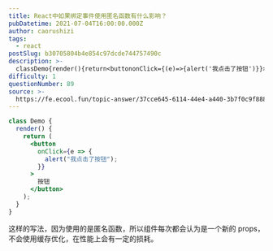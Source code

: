 ```yaml
---
title: React中如果绑定事件使用匿名函数有什么影响？
pubDatetime: 2021-07-04T16:00:00.000Z
author: caorushizi
tags:
  - react
postSlug: b30705804b4e854c97dcde744757490c
description: >-
  classDemo{render(){return<buttononClick={(e)=>{alert('我点击了按钮')}}>按钮</button>}}```这样的写法，因为使用的
difficulty: 1
questionNumber: 89
source: >-
  https://fe.ecool.fun/topic-answer/37cce645-6114-44e4-a440-3b7f0c9f8887?orderBy=updateTime&order=desc&tagId=13
---
```


```jsx
class Demo {
  render() {
    return (
      <button
        onClick={e => {
          alert("我点击了按钮");
        }}
      >
        按钮
      </button>
    );
  }
}
```

这样的写法，因为使用的是匿名函数，所以组件每次都会认为是一个新的 props，不会使用缓存优化，在性能上会有一定的损耗。
